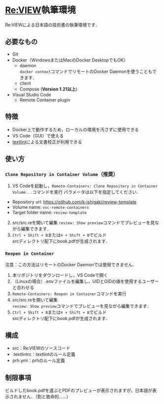 # [Re:VIEW](https://reviewml.org/ja/)執筆環境

Re:VIEWによる日本語の技術書の執筆環境です．

## 必要なもの

* Git
* Docker（WindowsまたはMacのDocker DesktopでもOK）
    * daemon  
        `docker context`コマンドでリモートのDocker Daemonを使うこともできます．
    * client
    * Compose (__Version 1.21以上__)
* Visual Studio Code  
    * Remote Container plugin

## 特徴

* Docker上で動作するため，ローカルの環境を汚さずに使用できる
* VS Code（GUI）で使える
* [textlint](https://github.com/textlint/textlint)による文書校正が利用できる

## 使い方

### `Clone Repository in Container Volume`（推奨）

1. VS Codeを起動し，`Remote-Containers: Clone Repository in Container Volume...`コマンドを実行
  パラメータは以下を指定してください．
  * Repository url: https://github.com/k-ishigaki/review-template
  * Volume name: `vsc-remote-containers`
  * Target folder name: `review-template`
2. src/src.reを開いて編集
  `review: Show preview`コマンドでプレビューを見ながら編集できます．
3. `Ctrl + Shift + B`または`⌘ + Shift + B`でビルド  
  srcディレクトリ配下にbook.pdfが生成されます．

### `Reopen in Container`

注意：この方法はリモートのDocker Daemonでは使用できません．

1. 本リポジトリをダウンロードし，VS Codeで開く
2. （Linuxの場合）.envファイルを編集し，UIDとGIDの値を使用するユーザーと合わせる
3. `Remote-Containers: Reopen in Container`コマンドを実行
4. src/src.reを開いて編集  
  `review: Show preview`コマンドでプレビューを見ながら編集できます．
5. `Ctrl + Shift + B`または`⌘ + Shift + B`でビルド  
  srcディレクトリ配下にbook.pdfが生成されます．

## 構成

* src：Re:VIEWのソースコード
* .textlintrc：textlintのルール定義
* prh.yml：prhのルール定義

## 制限事項

ビルドしたbook.pdfを選ぶとPDFのプレビューが表示されますが，日本語が表示されません．（割と致命的……）